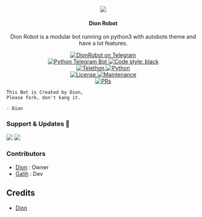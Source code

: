 <p align="center">
  <img src="https://telegra.ph/file/d1a707a4bb56f7fa45a5a.jpg">
</p>

<h4><p align="center"> Dion Robot </p></h4>

<p align="center">Dion Robot is a modular bot running on python3 with autobots theme and have a lot features.</p>

<p align="center">
<a href="https://t.me/DionXRobot"> <img src="https://img.shields.io/badge/Dion-Robot-blue?&logo=telegram" alt="DionRobot on Telegram" /> </a><br>
<a href="https://python-telegram-bot.org"> <img src="https://img.shields.io/badge/PTB-13.9.0-white?&style=flat-round&logo=github" alt="Python Telegram Bot" /> </a>
<a href="https://github.com/psf/black"><img alt="Code style: black" src="https://img.shields.io/badge/code%20style-black-000000.svg"></a><br>
<a href="https://docs.telethon.dev"> <img src="https://img.shields.io/badge/Telethon-1.24.0-red?&style=flat-round&logo=github" alt="Telethon" /> </a>
<a href="https://docs.python.org"> <img src="https://img.shields.io/badge/Python-3.10.1-purple?&style=flat-round&logo=python" alt="Python" /> </a><br>
<a href="https://github.com/SeorangDion/DionRobot/blob/dion/LICENSE"> <img src="https://img.shields.io/badge/License-GPLv3-blue.svg" alt="License" /> </a>
<a href="https://GitHub.com/SeorangDion/DionRobot"> <img src="https://img.shields.io/badge/Maintained-Yes-yellow.svg" alt="Maintenance" /> </a><br>
<a href="https://makeapullrequest.com"> <img src="https://img.shields.io/badge/PRs-Welcome-blue.svg?style=flat-round" alt="PRs" /> </a>
</p>



```
This Bot is Created by Dion, 
Please fork, don't kang it. 

- Dion
```

### Support & Updates 🎑
<a href="https://t.me/DionSupport"><img src="https://img.shields.io/badge/Join-Group%20Support-blue.svg?style=for-the-badge&logo=Telegram"></a> <a href="https://t.me/DionProjects"><img src="https://img.shields.io/badge/Join-Updates%20Channel-blue.svg?style=for-the-badge&logo=Telegram"></a>


### Contributors
- [Dion](https://github.com/SeorangDion) : Owner
- [Galih](https://github.com/galihpujiirianto) : Dev

## Credits
- [Dion](https://github.com/SeorangDion)
